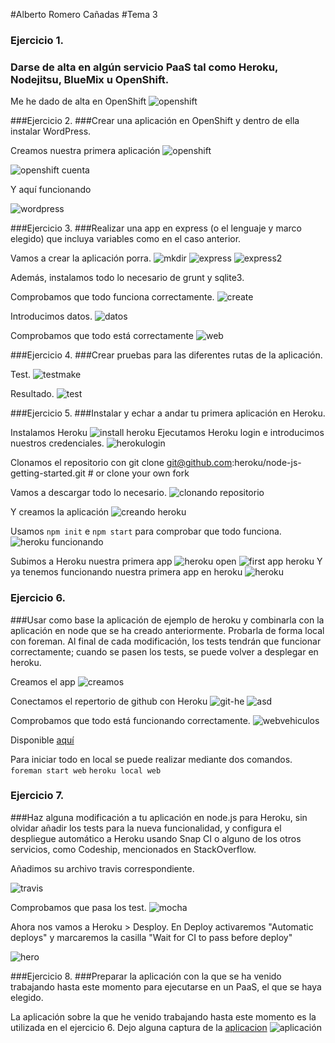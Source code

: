 #Alberto Romero Cañadas
#Tema 3

### Ejercicio 1.
### Darse de alta en algún servicio PaaS tal como Heroku, Nodejitsu, BlueMix u OpenShift.
Me he dado de alta en OpenShift
![openshift](https://i.gyazo.com/e386b434d17561860c54f61717fd0085.png)

###Ejercicio 2.
###Crear una aplicación en OpenShift y dentro de ella instalar WordPress.

Creamos nuestra primera aplicación
![openshift](https://i.gyazo.com/3874280ed7f407d41c1d06d83737b5e8.png)


![openshift cuenta](https://i.gyazo.com/5776c9011885a70ea956e8c188caeccf.png)

Y aquí funcionando

![wordpress](https://i.gyazo.com/faf49f40f1ae6baa7da1603a7f67d04c.png)

###Ejercicio 3.
###Realizar una app en express (o el lenguaje y marco elegido) que incluya variables como en el caso anterior.

Vamos a crear la aplicación porra.
![mkdir](https://i.gyazo.com/3d2ca08f16f3636c05651818b9ff9248.png)
![express](https://i.gyazo.com/c149c91e4b98f6bfef474306eb7cbea9.png)
![express2](https://i.gyazo.com/86ddae0a6950f7f0234aaee299af8006.png)

Además, instalamos todo lo necesario de grunt y sqlite3.

Comprobamos que todo funciona correctamente.
![create](https://i.gyazo.com/4b75a4919146fae8c03550156f2be193.png)

Introducimos datos.
![datos](https://i.gyazo.com/dd72df85ce93d9c42000172fb37b84fd.png)

Comprobamos que todo está correctamente
![web](https://i.gyazo.com/4e962fcb3e37a158eb01ae6060fff56a.png)


###Ejercicio 4.
###Crear pruebas para las diferentes rutas de la aplicación.

Test.
![testmake](https://i.gyazo.com/afa3ed98ecb6720b3389e2216de33532.png)


Resultado.
![test](https://i.gyazo.com/671849566d920eb79dcb2a3d2bfc4813.png)

###Ejercicio 5.
###Instalar y echar a andar tu primera aplicación en Heroku.

Instalamos Heroku
![install heroku](https://i.gyazo.com/eb8440375ce28fc62714527f92e247b6.png)
Ejecutamos Heroku login e introducimos nuestros credenciales.
![herokulogin](https://i.gyazo.com/b506753b9aeac488944397e481ac0bac.png)

Clonamos el repositorio con git clone git@github.com:heroku/node-js-getting-started.git # or clone your own fork

Vamos a descargar todo lo necesario.
![clonando repositorio](https://i.gyazo.com/360308be1522823c17b85728ed76271b.png)

Y creamos la aplicación
![creando heroku](https://i.gyazo.com/85cd1135e4f4a6339ece75cc9b836909.png)

Usamos `npm init` e `npm start` para comprobar que todo funciona.
![heroku funcionando](https://i.gyazo.com/d5d6adb5a0d31530c90bdfb0a6e5a5a7.png)

Subimos a Heroku nuestra primera app
![heroku open](https://i.gyazo.com/bff339addf634c1708454ea77514b75d.png)
![first app heroku](https://i.gyazo.com/8b82656ba0eb44519cb1267c6ae97ccd.png)
Y ya tenemos funcionando nuestra primera app en heroku
![heroku](https://i.gyazo.com/49922b172fdb1ae4b7e38f3d7b01f46d.png)
### Ejercicio 6.
###Usar como base la aplicación de ejemplo de heroku y combinarla con la aplicación en node que se ha creado anteriormente. Probarla de forma local con foreman. Al final de cada modificación, los tests tendrán que funcionar correctamente; cuando se pasen los tests, se puede volver a desplegar en heroku.

Creamos el app
![creamos](https://i.gyazo.com/3dd3ecc4f1d9778bf2f4dc4b3b6b58e1.png)

Conectamos el repertorio de github con Heroku
![git-he](https://i.gyazo.com/e9f7fcccc941c0114a584bbabd5ee310.png)
![asd](https://i.gyazo.com/377f5f17ec3c0d88dc494e1aa1657183.png)

Comprobamos que todo está funcionando correctamente.
![webvehiculos](https://i.gyazo.com/96ca3ec8b3735333672e95cfef8417b1.png)

Disponible [aquí](http://webvehiculos.herokuapp.com/)

Para iniciar todo en local se puede realizar mediante dos comandos.
`foreman start web`
`heroku local web`


### Ejercicio 7.
###Haz alguna modificación a tu aplicación en node.js para Heroku, sin olvidar añadir los tests para la nueva funcionalidad, y configura el despliegue automático a Heroku usando Snap CI o alguno de los otros servicios, como Codeship, mencionados en StackOverflow.

Añadimos su archivo travis correspondiente.

![travis](https://i.gyazo.com/e0d8d0e7ecb9c8c467f8f59bf6015735.png)

Comprobamos que pasa los test.
![mocha](https://i.gyazo.com/31135cb86dd50fba6da48510d55570ec.png)

Ahora nos vamos a Heroku > Desploy. 
En Deploy activaremos "Automatic deploys" y marcaremos la casilla "Wait for CI to pass before deploy"

![hero](https://gyazo.com/245a2482f4a7d0658232a4a372ccec6f)



###Ejercicio 8.
###Preparar la aplicación con la que se ha venido trabajando hasta este momento para ejecutarse en un PaaS, el que se haya elegido.

La aplicación sobre la que he venido trabajando hasta este momento es la utilizada en el ejercicio 6. 
Dejo alguna captura de la [aplicacion](http://webvehiculos.herokuapp.com/)
![aplicación](https://i.gyazo.com/0ee42fcc4089d070928f2b5aea26cd4c.png)
